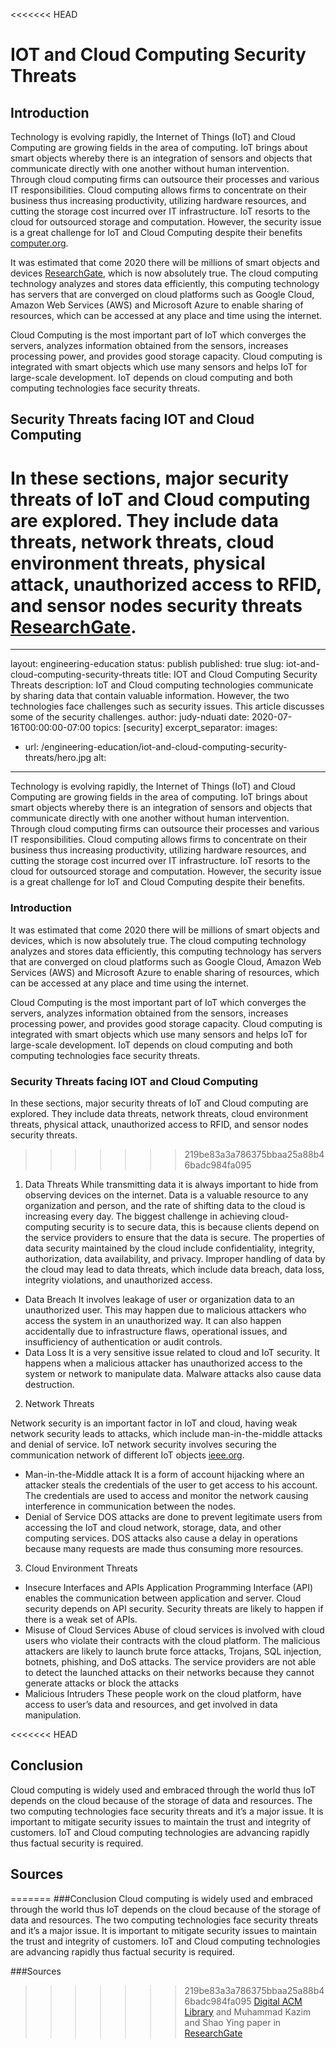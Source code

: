 <<<<<<< HEAD
# IOT and Cloud Computing Security Threats
## Introduction
Technology is evolving rapidly, the Internet of Things (IoT) and Cloud Computing are growing fields in the area of computing. IoT brings about smart objects whereby there is an integration of sensors and objects that communicate directly with one another without human intervention. Through cloud computing firms can outsource their processes and various IT responsibilities. Cloud computing allows firms to concentrate on their business thus increasing productivity, utilizing hardware resources, and cutting the storage cost incurred over IT infrastructure. IoT resorts to the cloud for outsourced storage and computation. However, the security issue is a great challenge for IoT and Cloud Computing despite their benefits [computer.org](https://www.computer.org/csdl/journal/ec/2017/04/07562568/13rRUxYIN8t).

It was estimated that come 2020 there will be millions of smart objects and devices [ResearchGate](https://www.researchgate.net/publication/273693976_A_Review_on_Internet_of_Things_IoT), which is now absolutely true. The cloud computing technology analyzes and stores data efficiently, this computing technology has servers that are converged on cloud platforms such as Google Cloud, Amazon Web Services (AWS) and Microsoft Azure to enable sharing of resources, which can be accessed at any place and time using the internet.

Cloud Computing is the most important part of IoT which converges the servers, analyzes information obtained from the sensors, increases processing power, and provides good storage capacity. Cloud computing is integrated with smart objects which use many sensors and helps IoT for large-scale development. IoT depends on cloud computing and both computing technologies face security threats.

## Security Threats facing IOT and Cloud Computing
In these sections, major security threats of IoT and Cloud computing are explored. They include data threats, network threats, cloud environment threats, physical attack, unauthorized access to RFID, and sensor nodes security threats [ResearchGate]((https://www.researchgate.net/publication/307842608_A_survey_on_top_security_threats_in_cloud_computing)).
=======
---
layout: engineering-education
status: publish
published: true
slug: iot-and-cloud-computing-security-threats
title: IOT and Cloud Computing Security Threats
description: IoT and Cloud computing technologies communicate by sharing data that contain valuable information. However, the two technologies face challenges such as security issues. This article discusses some of the security challenges.
author: judy-nduati
date: 2020-07-16T00:00:00-07:00
topics: [security]
excerpt_separator: <!--more-->
images:

  - url: /engineering-education/iot-and-cloud-computing-security-threats/hero.jpg
    alt:

---
Technology is evolving rapidly, the Internet of Things (IoT) and Cloud Computing are growing fields in the area of computing. IoT brings about smart objects whereby there is an integration of sensors and objects that communicate directly with one another without human intervention. Through cloud computing firms can outsource their processes and various IT responsibilities. Cloud computing allows firms to concentrate on their business thus increasing productivity, utilizing hardware resources, and cutting the storage cost incurred over IT infrastructure. IoT resorts to the cloud for outsourced storage and computation. However, the security issue is a great challenge for IoT and Cloud Computing despite their benefits.
<!--more-->


### Introduction
It was estimated that come 2020 there will be millions of smart objects and devices, which is now absolutely true. The cloud computing technology analyzes and stores data efficiently, this computing technology has servers that are converged on cloud platforms such as Google Cloud, Amazon Web Services (AWS) and Microsoft Azure to enable sharing of resources, which can be accessed at any place and time using the internet.

Cloud Computing is the most important part of IoT which converges the servers, analyzes information obtained from the sensors, increases processing power, and provides good storage capacity. Cloud computing is integrated with smart objects which use many sensors and helps IoT for large-scale development. IoT depends on cloud computing and both computing technologies face security threats.

### Security Threats facing IOT and Cloud Computing
In these sections, major security threats of IoT and Cloud computing are explored. They include data threats, network threats, cloud environment threats, physical attack, unauthorized access to RFID, and sensor nodes security threats.
>>>>>>> 219be83a3a786375bbaa25a88b46badc984fa095

1. Data Threats
While transmitting data it is always important to hide from observing devices on the internet. Data is a valuable resource to any organization and person, and the rate of shifting data to the cloud is increasing every day. The biggest challenge in achieving cloud-computing security is to secure data, this is because clients depend on the service providers to ensure that the data is secure. The properties of data security maintained by the cloud include confidentiality, integrity, authorization, data availability, and privacy. Improper handling of data by the cloud may lead to data threats, which include data breach, data loss, integrity violations, and unauthorized access.
- Data Breach
It involves leakage of user or organization data to an unauthorized user. This may happen due to malicious attackers who access the system in an unauthorized way. It can also happen accidentally due to infrastructure flaws, operational issues, and insufficiency of authentication or audit controls.
- Data Loss
It is a very sensitive issue related to cloud and IoT security. It happens when a malicious attacker has unauthorized access to the system or network to manipulate data. Malware attacks also cause data destruction.
2. Network Threats

Network security is an important factor in IoT and cloud, having weak network security leads to attacks, which include man-in-the-middle attacks and denial of service. IoT network security involves securing the communication network of different IoT objects [ieee.org](https://ieeexplore.ieee.org/document/8519613).
- Man-in-the-Middle attack
It is a form of account hijacking where an attacker steals the credentials of the user to get access to his account. The credentials are used to access and monitor the network causing interference in communication between the nodes.
- Denial of Service
DOS attacks are done to prevent legitimate users from accessing the IoT and cloud network, storage, data, and other computing services. DOS attacks also cause a delay in operations because many requests are made thus consuming more resources.

3. Cloud Environment Threats
- Insecure Interfaces and APIs
Application Programming Interface (API) enables the communication between application and server. Cloud security depends on API security. Security threats are likely to happen if there is a weak set of APIs.
- Misuse of Cloud Services
Abuse of cloud services is involved with cloud users who violate their contracts with the cloud platform. The malicious attackers are likely to launch brute force attacks, Trojans, SQL injection, botnets, phishing, and DoS attacks. The service providers are not able to detect the launched attacks on their networks because they cannot generate attacks or block the attacks
- Malicious Intruders
These people work on the cloud platform, have access to user’s data and resources, and get involved in data manipulation.


<<<<<<< HEAD
## Conclusion
Cloud computing is widely used and embraced through the world thus IoT depends on the cloud because of the storage of data and resources. The two computing technologies face security threats and it’s a major issue. It is important to mitigate security issues to maintain the trust and integrity of customers. IoT and Cloud computing technologies are advancing rapidly thus factual security is required.


## Sources
=======
###Conclusion
Cloud computing is widely used and embraced through the world thus IoT depends on the cloud because of the storage of data and resources. The two computing technologies face security threats and it’s a major issue. It is important to mitigate security issues to maintain the trust and integrity of customers. IoT and Cloud computing technologies are advancing rapidly thus factual security is required.


###Sources
>>>>>>> 219be83a3a786375bbaa25a88b46badc984fa095
[Digital ACM Library](https://dl.acm.org/doi/abs/10.1145/2732209.2732216) and Muhammad Kazim and Shao Ying paper in [ResearchGate](https://www.researchgate.net/publication/307842608_A_survey_on_top_security_threats_in_cloud_computing)


